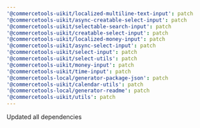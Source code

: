 ```yaml
---
'@commercetools-uikit/localized-multiline-text-input': patch
'@commercetools-uikit/async-creatable-select-input': patch
'@commercetools-uikit/selectable-search-input': patch
'@commercetools-uikit/creatable-select-input': patch
'@commercetools-uikit/localized-money-input': patch
'@commercetools-uikit/async-select-input': patch
'@commercetools-uikit/select-input': patch
'@commercetools-uikit/select-utils': patch
'@commercetools-uikit/money-input': patch
'@commercetools-uikit/time-input': patch
'@commercetools-local/generator-package-json': patch
'@commercetools-uikit/calendar-utils': patch
'@commercetools-local/generator-readme': patch
'@commercetools-uikit/utils': patch
---
```


Updated all dependencies
